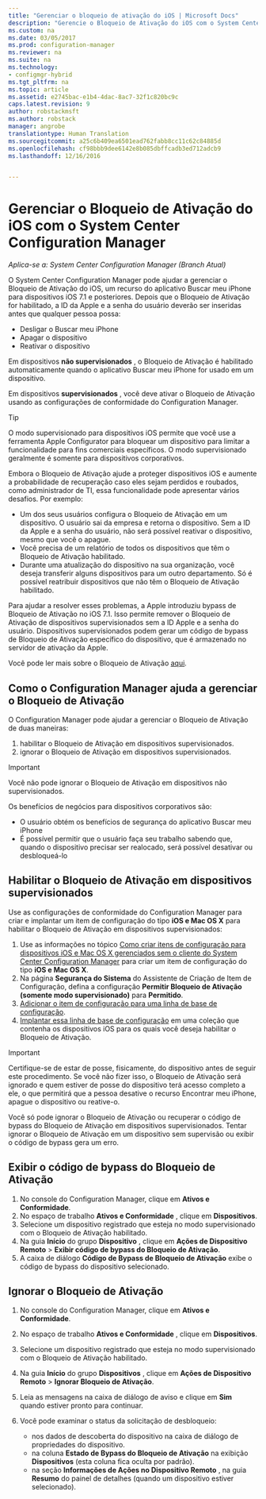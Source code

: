 ```yaml
---
title: "Gerenciar o bloqueio de ativação do iOS | Microsoft Docs"
description: "Gerencie o Bloqueio de Ativação do iOS com o System Center Configuration Manager."
ms.custom: na
ms.date: 03/05/2017
ms.prod: configuration-manager
ms.reviewer: na
ms.suite: na
ms.technology:
- configmgr-hybrid
ms.tgt_pltfrm: na
ms.topic: article
ms.assetid: e2745bac-e1b4-4dac-8ac7-32f1c820bc9c
caps.latest.revision: 9
author: robstackmsft
ms.author: robstack
manager: angrobe
translationtype: Human Translation
ms.sourcegitcommit: a25c6b409ea6501ead762fabb8cc11c62c84885d
ms.openlocfilehash: cf98bbb9dee6142e8b085dbffcadb3ed712adcb9
ms.lasthandoff: 12/16/2016


---
```

# <a name="manage-ios-activation-lock-with-system-center-configuration-manager"></a>Gerenciar o Bloqueio de Ativação do iOS com o System Center Configuration Manager

*Aplica-se a: System Center Configuration Manager (Branch Atual)*


O System Center Configuration Manager pode ajudar a gerenciar o Bloqueio de Ativação do iOS, um recurso do aplicativo Buscar meu iPhone para dispositivos iOS 7.1 e posteriores. Depois que o Bloqueio de Ativação for habilitado, a ID da Apple e a senha do usuário deverão ser inseridas antes que qualquer pessoa possa:

- Desligar o Buscar meu iPhone
- Apagar o dispositivo
- Reativar o dispositivo

Em dispositivos **não supervisionados** , o Bloqueio de Ativação é habilitado automaticamente quando o aplicativo Buscar meu iPhone for usado em um dispositivo.

Em dispositivos **supervisionados** , você deve ativar o Bloqueio de Ativação usando as configurações de conformidade do Configuration Manager.

> [!TIP]
> O modo supervisionado para dispositivos iOS permite que você use a ferramenta Apple Configurator para bloquear um dispositivo para limitar a funcionalidade para fins comerciais específicos. O modo supervisionado geralmente é somente para dispositivos corporativos.

Embora o Bloqueio de Ativação ajude a proteger dispositivos iOS e aumente a probabilidade de recuperação caso eles sejam perdidos e roubados, como administrador de TI, essa funcionalidade pode apresentar vários desafios. Por exemplo:

- Um dos seus usuários configura o Bloqueio de Ativação em um dispositivo. O usuário sai da empresa e retorna o dispositivo. Sem a ID da Apple e a senha do usuário, não será possível reativar o dispositivo, mesmo que você o apague.
- Você precisa de um relatório de todos os dispositivos que têm o Bloqueio de Ativação habilitado.
- Durante uma atualização do dispositivo na sua organização, você deseja transferir alguns dispositivos para um outro departamento. Só é possível reatribuir dispositivos que não têm o Bloqueio de Ativação habilitado.


Para ajudar a resolver esses problemas, a Apple introduziu bypass de Bloqueio de Ativação no iOS 7.1. Isso permite remover o Bloqueio de Ativação de dispositivos supervisionados sem a ID Apple e a senha do usuário. Dispositivos supervisionados podem gerar um código de bypass de Bloqueio de Ativação específico do dispositivo, que é armazenado no servidor de ativação da Apple.

Você pode ler mais sobre o Bloqueio de Ativação [aqui](https://support.apple.com/HT201365).

## <a name="how-configuration-manager-helps-you-manage-activation-lock"></a>Como o Configuration Manager ajuda a gerenciar o Bloqueio de Ativação

O Configuration Manager pode ajudar a gerenciar o Bloqueio de Ativação de duas maneiras:

1. habilitar o Bloqueio de Ativação em dispositivos supervisionados.
2. ignorar o Bloqueio de Ativação em dispositivos supervisionados.

> [!IMPORTANT]
> Você não pode ignorar o Bloqueio de Ativação em dispositivos não supervisionados.

Os benefícios de negócios para dispositivos corporativos são:



- O usuário obtém os benefícios de segurança do aplicativo Buscar meu iPhone
- É possível permitir que o usuário faça seu trabalho sabendo que, quando o dispositivo precisar ser realocado, será possível desativar ou desbloqueá-lo


## <a name="enable-activation-lock-on-supervised-devices"></a>Habilitar o Bloqueio de Ativação em dispositivos supervisionados

Use as configurações de conformidade do Configuration Manager para criar e implantar um item de configuração do tipo **iOS e Mac OS X** para habilitar o Bloqueio de Ativação em dispositivos supervisionados:

1. Use as informações no tópico [Como criar itens de configuração para dispositivos iOS e Mac OS X gerenciados sem o cliente do System Center Configuration Manager](/sccm/compliance/deploy-use/create-configuration-items-for-ios-and-mac-os-x-devices-managed-without-the-client) para criar um item de configuração do tipo **iOS e Mac OS X**.
2. Na página **Segurança do Sistema** do Assistente de Criação de Item de Configuração, defina a configuração **Permitir Bloqueio de Ativação (somente modo supervisionado)** para **Permitido**.
3. [Adicionar o item de configuração para uma linha de base de configuração](/sccm/compliance/deploy-use/create-configuration-baselines).
4. [Implantar essa linha de base de configuração](/sccm/compliance/deploy-use/deploy-configuration-baselines) em uma coleção que contenha os dispositivos iOS para os quais você deseja habilitar o Bloqueio de Ativação.

> [!IMPORTANT]
> Certifique-se de estar de posse, fisicamente, do dispositivo antes de seguir este procedimento. Se você não fizer isso, o Bloqueio de Ativação será ignorado e quem estiver de posse do dispositivo terá acesso completo a ele, o que permitirá que a pessoa desative o recurso Encontrar meu iPhone, apague o dispositivo ou reative-o.

Você só pode ignorar o Bloqueio de Ativação ou recuperar o código de bypass do Bloqueio de Ativação em dispositivos supervisionados. Tentar ignorar o Bloqueio de Ativação em um dispositivo sem supervisão ou exibir o código de bypass gera um erro.



## <a name="view-the-activation-lock-bypass-code"></a>Exibir o código de bypass do Bloqueio de Ativação

1. No console do Configuration Manager, clique em **Ativos e Conformidade**.
2. No espaço de trabalho **Ativos e Conformidade** , clique em **Dispositivos**.
3. Selecione um dispositivo registrado que esteja no modo supervisionado com o Bloqueio de Ativação habilitado.
4. Na guia **Início** do grupo **Dispositivo** , clique em **Ações de Dispositivo Remoto** > **Exibir código de bypass do Bloqueio de Ativação**.
5. A caixa de diálogo **Código de Bypass de Bloqueio de Ativação** exibe o código de bypass do dispositivo selecionado.

## <a name="bypass-activation-lock"></a>Ignorar o Bloqueio de Ativação

1. No console do Configuration Manager, clique em **Ativos e Conformidade**.
2. No espaço de trabalho **Ativos e Conformidade** , clique em **Dispositivos**.
3. Selecione um dispositivo registrado que esteja no modo supervisionado com o Bloqueio de Ativação habilitado.
3. Na guia **Início** do grupo **Dispositivos** , clique em **Ações de Dispositivo Remoto** > **Ignorar Bloqueio de Ativação**.
5. Leia as mensagens na caixa de diálogo de aviso e clique em **Sim** quando estiver pronto para continuar.
6. Você pode examinar o status da solicitação de desbloqueio:

    - nos dados de descoberta do dispositivo na caixa de diálogo de propriedades do dispositivo.
    - na coluna **Estado de Bypass do Bloqueio de Ativação** na exibição **Dispositivos** (esta coluna fica oculta por padrão).
    - na seção **Informações de Ações no Dispositivo Remoto** , na guia **Resumo** do painel de detalhes (quando um dispositivo estiver selecionado).

